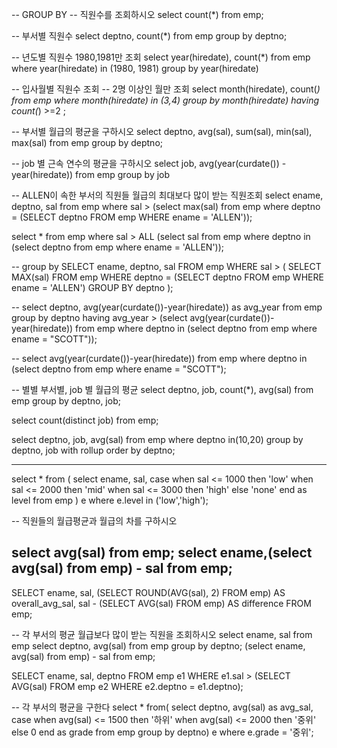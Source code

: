-- GROUP BY
-- 직원수를 조회하시오
select count(*) from emp;

-- 부서별 직원수
select deptno, count(*) from emp group by deptno;

-- 년도별 직원수 1980,1981만 조회
select year(hiredate), count(*) from emp 
where year(hiredate) in (1980, 1981) group by year(hiredate)


-- 입사월별 직원수 조회
-- 2명 이상인 월만 조회 
select month(hiredate), count(*) from emp 
where month(hiredate) in (3,4)
group by month(hiredate)
having count(*) >=2 ;

-- 부서별 월급의 평균을 구하시오
select deptno, avg(sal), sum(sal), min(sal), max(sal) from emp
group by deptno;

-- job 별 근속 연수의 평균을 구하시오
select job, avg(year(curdate()) - year(hiredate)) from emp 
group by job

-- ALLEN이 속한 부서의 직원들 월급의 최대보다 많이 받는 직원조회
select ename, deptno, sal from emp
where sal > (select max(sal) from emp where deptno = (SELECT deptno FROM emp WHERE ename = 'ALLEN'));

select * from emp
where sal > ALL (select sal from emp
where deptno in (select deptno from emp where ename = 'ALLEN'));

-- group by
SELECT ename, deptno, sal FROM emp
WHERE sal > (
    SELECT MAX(sal)
    FROM emp
    WHERE deptno = (SELECT deptno FROM emp WHERE ename = 'ALLEN')
    GROUP BY deptno
);


-- 
select deptno, avg(year(curdate())-year(hiredate)) as avg_year
from emp
group by deptno
having avg_year > (select avg(year(curdate())-year(hiredate)) from emp
where deptno in (select deptno from emp 
where ename = "SCOTT"));

--
select avg(year(curdate())-year(hiredate)) from emp
where deptno in (select deptno from emp 
where ename = "SCOTT");


-- 별별 부서별, job 별 월급의 평균
select deptno, job, count(*), avg(sal) from emp group by deptno, job;

select count(distinct job) from emp;

select deptno, job, avg(sal) from emp
where deptno in(10,20)
group by deptno, job
with rollup
order by deptno;
-- -------------------------------------

select * from (
	select ename, sal,
	case
		when sal <= 1000 then 'low'
		when sal <= 2000 then 'mid'
		when sal <= 3000 then 'high'
		else 'none'
	end as level
	from emp
) e where e.level in ('low','high');


-- 직원들의 월급평균과 월급의 차를 구하시오

select avg(sal) from emp;
select ename,(select avg(sal) from emp) - sal from emp;
-- 
SELECT ename, sal,
    (SELECT ROUND(AVG(sal), 2) FROM emp) AS overall_avg_sal,
	sal - (SELECT AVG(sal) FROM emp) AS difference
FROM
    emp;
    
-- 각 부서의 평균 월급보다 많이 받는 직원을 조회하시오
select ename, sal from emp 
select deptno, avg(sal) from emp group by deptno;
(select ename, avg(sal) from emp) - sal from emp;

SELECT ename, sal, deptno FROM emp e1
WHERE e1.sal > (SELECT AVG(sal)
FROM emp e2 WHERE e2.deptno = e1.deptno);

-- 각 부서의 평균을 구한다
select * from(
	select deptno, avg(sal) as avg_sal,
		case
			when avg(sal) <= 1500 then '하위'
			when avg(sal) <= 2000 then '중위'
			else 0
		end as grade
	from emp group by deptno) e where e.grade = '중위';



